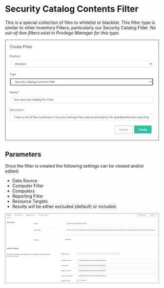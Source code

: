 [title]: # (Security Catalog Contents)
[tags]: # (filter types)
[priority]: # (2)
# Security Catalog Contents Filter

This is a special collection of files to whitelist or blacklist. This filter type is similar to other Inventory Filters, particularly our Security Catalog Filter. *No out-of-box filters exist in Privilege Manager for this type*.

![create](images/security/catalog-1.png "New Security Catalog Contents Filter")

## Parameters

Once the filter is created the following settings can be viewed and/or edited:

* Data Source
* Computer Filter
* Computers
* Reporting Filter
* Resource Targets
* Results will be either excluded (default) or included.

![edit](images/security/catalog-2.png "Edit Security Catalog Contents Filter")
